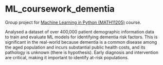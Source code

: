 # ML_coursework_dementia
Group project for [Machine Learning in Python (MATH11205)](http://www.drps.ed.ac.uk/23-24/dpt/cxmath11205.htm) course. 

Analysed a dataset of over 400,000 patient demographic information data to train and evaluate ML models for identifying dementia risk factors. This is significant in the real-world because dementia is a common disease among the aged population and incurs substantial public health costs, and its pathology is unknown (there is hypothesis). Early diagnosis and intervention are critical, making it important to identify at-risk populations.
